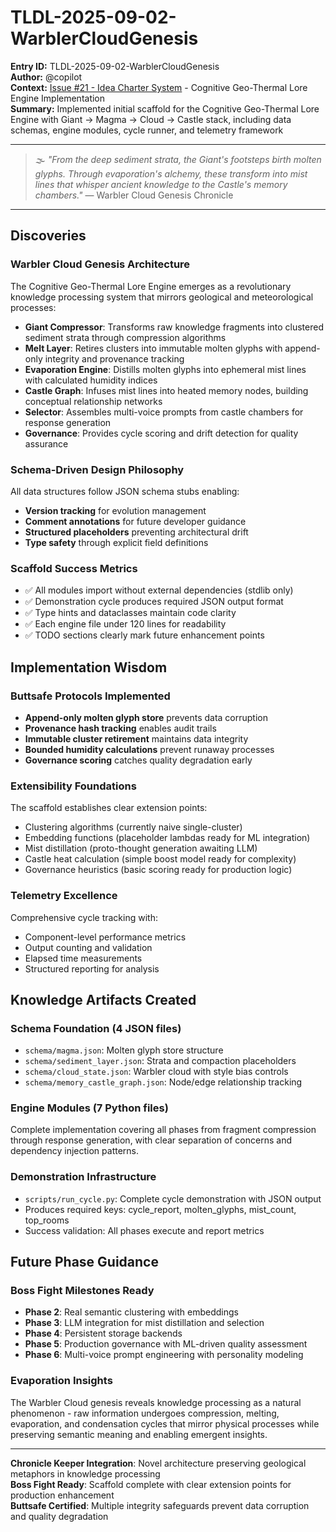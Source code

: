 # TLDL-2025-09-02-WarblerCloudGenesis

**Entry ID:** TLDL-2025-09-02-WarblerCloudGenesis  
**Author:** @copilot  
**Context:** [Issue #21 - Idea Charter System](https://github.com/jmeyer1980/TWG-TLDA/issues/21) - Cognitive Geo-Thermal Lore Engine Implementation  
**Summary:** Implemented initial scaffold for the Cognitive Geo-Thermal Lore Engine with Giant → Magma → Cloud → Castle stack, including data schemas, engine modules, cycle runner, and telemetry framework

---

> 🌫️ *"From the deep sediment strata, the Giant's footsteps birth molten glyphs. Through evaporation's alchemy, these transform into mist lines that whisper ancient knowledge to the Castle's memory chambers."* — Warbler Cloud Genesis Chronicle

---

## Discoveries

### Warbler Cloud Genesis Architecture
The Cognitive Geo-Thermal Lore Engine emerges as a revolutionary knowledge processing system that mirrors geological and meteorological processes:

- **Giant Compressor**: Transforms raw knowledge fragments into clustered sediment strata through compression algorithms
- **Melt Layer**: Retires clusters into immutable molten glyphs with append-only integrity and provenance tracking
- **Evaporation Engine**: Distills molten glyphs into ephemeral mist lines with calculated humidity indices
- **Castle Graph**: Infuses mist lines into heated memory nodes, building conceptual relationship networks
- **Selector**: Assembles multi-voice prompts from castle chambers for response generation
- **Governance**: Provides cycle scoring and drift detection for quality assurance

### Schema-Driven Design Philosophy
All data structures follow JSON schema stubs enabling:
- **Version tracking** for evolution management
- **Comment annotations** for future developer guidance
- **Structured placeholders** preventing architectural drift
- **Type safety** through explicit field definitions

### Scaffold Success Metrics
- ✅ All modules import without external dependencies (stdlib only)
- ✅ Demonstration cycle produces required JSON output format
- ✅ Type hints and dataclasses maintain code clarity
- ✅ Each engine file under 120 lines for readability
- ✅ TODO sections clearly mark future enhancement points

## Implementation Wisdom

### Buttsafe Protocols Implemented
- **Append-only molten glyph store** prevents data corruption
- **Provenance hash tracking** enables audit trails
- **Immutable cluster retirement** maintains data integrity
- **Bounded humidity calculations** prevent runaway processes
- **Governance scoring** catches quality degradation early

### Extensibility Foundations
The scaffold establishes clear extension points:
- Clustering algorithms (currently naive single-cluster)
- Embedding functions (placeholder lambdas ready for ML integration)
- Mist distillation (proto-thought generation awaiting LLM)
- Castle heat calculation (simple boost model ready for complexity)
- Governance heuristics (basic scoring ready for production logic)

### Telemetry Excellence
Comprehensive cycle tracking with:
- Component-level performance metrics
- Output counting and validation
- Elapsed time measurements
- Structured reporting for analysis

## Knowledge Artifacts Created

### Schema Foundation (4 JSON files)
- `schema/magma.json`: Molten glyph store structure
- `schema/sediment_layer.json`: Strata and compaction placeholders
- `schema/cloud_state.json`: Warbler cloud with style bias controls
- `schema/memory_castle_graph.json`: Node/edge relationship tracking

### Engine Modules (7 Python files)
Complete implementation covering all phases from fragment compression through response generation, with clear separation of concerns and dependency injection patterns.

### Demonstration Infrastructure
- `scripts/run_cycle.py`: Complete cycle demonstration with JSON output
- Produces required keys: cycle_report, molten_glyphs, mist_count, top_rooms
- Success validation: All phases execute and report metrics

## Future Phase Guidance

### Boss Fight Milestones Ready
- **Phase 2**: Real semantic clustering with embeddings
- **Phase 3**: LLM integration for mist distillation and selection
- **Phase 4**: Persistent storage backends
- **Phase 5**: Production governance with ML-driven quality assessment
- **Phase 6**: Multi-voice prompt engineering with personality modeling

### Evaporation Insights
The Warbler Cloud genesis reveals knowledge processing as a natural phenomenon - raw information undergoes compression, melting, evaporation, and condensation cycles that mirror physical processes while preserving semantic meaning and enabling emergent insights.

---

**Chronicle Keeper Integration**: Novel architecture preserving geological metaphors in knowledge processing  
**Boss Fight Ready**: Scaffold complete with clear extension points for production enhancement  
**Buttsafe Certified**: Multiple integrity safeguards prevent data corruption and quality degradation